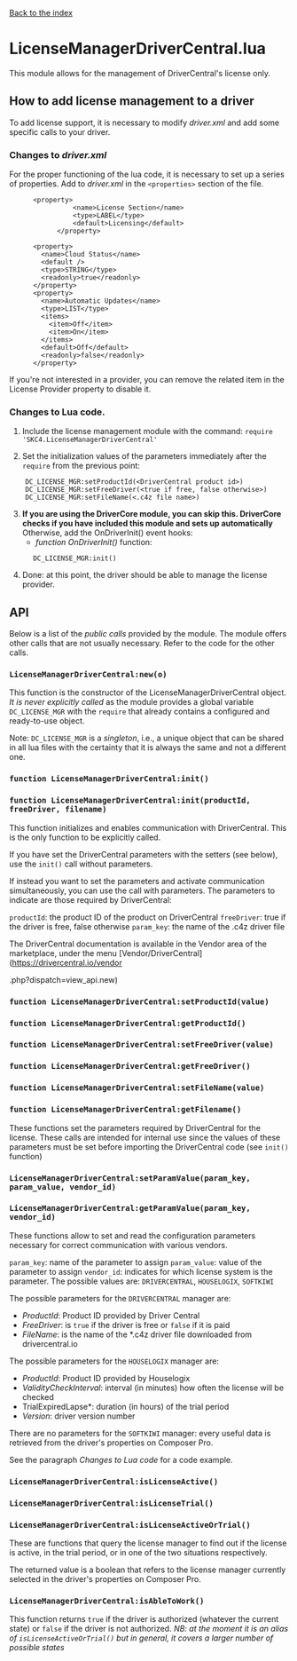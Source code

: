 [Back to the index](index.md)

# LicenseManagerDriverCentral.lua

This module allows for the management of DriverCentral's license only.

## How to add license management to a driver

To add license support, it is necessary to modify _driver.xml_ and add some specific calls to your driver.

### Changes to _driver.xml_

For the proper functioning of the lua code, it is necessary to set up a series of properties. Add to _driver.xml_ in the `<properties>` section of the file.
```
      <property>
				<name>License Section</name>
				<type>LABEL</type>
				<default>Licensing</default>
			</property>

      <property>
        <name>Cloud Status</name>
        <default />
        <type>STRING</type>
        <readonly>true</readonly>
      </property>
      <property>
        <name>Automatic Updates</name>
        <type>LIST</type>
        <items>
          <item>Off</item>
          <item>On</item>
        </items>
        <default>Off</default>
        <readonly>false</readonly>
      </property>
```

If you're not interested in a provider, you can remove the related item in the License Provider property to disable it.

### Changes to Lua code.

1. Include the license management module with the command:
    `require 'SKC4.LicenseManagerDriverCentral'`

2. Set the initialization values of the parameters immediately after the `require` from the previous point:
```
    DC_LICENSE_MGR:setProductId(<DriverCentral product id>)
    DC_LICENSE_MGR:setFreeDriver(<true if free, false otherwise>)
    DC_LICENSE_MGR:setFileName(<.c4z file name>)
```

3. **If you are using the DriverCore module, you can skip this. DriverCore checks if you have included this module and sets up automatically** Otherwise, add the OnDriverInit() event hooks:
    * _function OnDriverInit()_ function:
```
      DC_LICENSE_MGR:init()
```

4. Done: at this point, the driver should be able to manage the license provider.

## API 

Below is a list of the *public calls* provided by the module. The module offers other calls that are not usually necessary. Refer to the code for the other calls.

### `LicenseManagerDriverCentral:new(o)`

This function is the constructor of the LicenseManagerDriverCentral object. *It is never explicitly called* as the module provides a global variable `DC_LICENSE_MGR` with the `require` that already contains a configured and ready-to-use object. 

Note: `DC_LICENSE_MGR` is a _singleton_, i.e., a unique object that can be shared in all lua files with the certainty that it is always the same and not a different one.

### `function LicenseManagerDriverCentral:init()`
### `function LicenseManagerDriverCentral:init(productId, freeDriver, filename)`
This function initializes and enables communication with DriverCentral. This is the only function to be explicitly called.

If you have set the DriverCentral parameters with the setters (see below), use the `init()` call without parameters.

If instead you want to set the parameters and activate communication simultaneously, you can use the call with parameters.
The parameters to indicate are those required by DriverCentral:

`productId`:    the product ID of the product on DriverCentral
`freeDriver`:   true if the driver is free, false otherwise
`param_key`:    the name of the .c4z driver file

The DriverCentral documentation is available in the Vendor area of the marketplace, under the menu [Vendor/DriverCentral](https://drivercentral.io/vendor

.php?dispatch=view_api.new)

### `function LicenseManagerDriverCentral:setProductId(value)`
### `function LicenseManagerDriverCentral:getProductId()`
### `function LicenseManagerDriverCentral:setFreeDriver(value)`
### `function LicenseManagerDriverCentral:getFreeDriver()`
### `function LicenseManagerDriverCentral:setFileName(value)`
### `function LicenseManagerDriverCentral:getFilename()`
These functions set the parameters required by DriverCentral for the license. These calls are intended for internal use since the values of these parameters must be set before importing the DriverCentral code (see `init()` function)


### `LicenseManagerDriverCentral:setParamValue(param_key, param_value, vendor_id)`
### `LicenseManagerDriverCentral:getParamValue(param_key, vendor_id)`
These functions allow to set and read the configuration parameters necessary for correct communication with various vendors.

`param_key`:    name of the parameter to assign
`param_value`:  value of the parameter to assign
`vendor_id`:    indicates for which license system is the parameter. The possible values are: `DRIVERCENTRAL`, `HOUSELOGIX`, `SOFTKIWI`

The possible parameters for the `DRIVERCENTRAL` manager are:
  * *ProductId*: Product ID provided by Driver Central
  * *FreeDriver*:  is `true` if the driver is free or `false` if it is paid
  * *FileName*: is the name of the *.c4z driver file downloaded from drivercentral.io

The possible parameters for the `HOUSELOGIX` manager are:
  * *ProductId*: Product ID provided by Houselogix
  * *ValidityCheckInterval*: interval (in minutes) how often the license will be checked
  * TrialExpiredLapse*: duration (in hours) of the trial period
  * *Version*: driver version number

There are no parameters for the `SOFTKIWI` manager: every useful data is retrieved from the driver's properties on Composer Pro.


See the paragraph _Changes to Lua code_ for a code example.

### `LicenseManagerDriverCentral:isLicenseActive()`
### `LicenseManagerDriverCentral:isLicenseTrial()`
### `LicenseManagerDriverCentral:isLicenseActiveOrTrial()`
These are functions that query the license manager to find out if the license is active, in the trial period, or in one of the two situations respectively.

The returned value is a boolean that refers to the license manager currently selected in the driver's properties on Composer Pro.

### `LicenseManagerDriverCentral:isAbleToWork()`
This function returns `true` if the driver is authorized (whatever the current state) or `false` if the driver is not authorized. _NB: at the moment it is an alias of `isLicenseActiveOrTrial()` but in general, it covers a larger number of possible states_